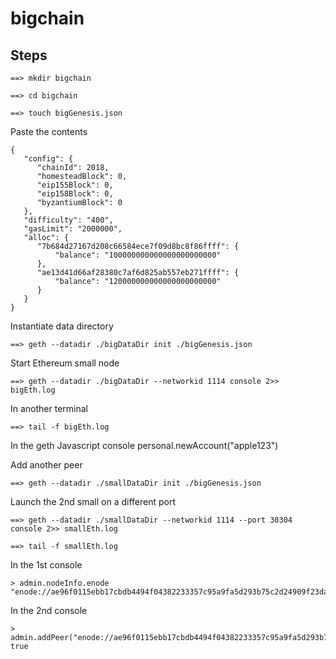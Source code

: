 # bigchain



## Steps

~~~
==> mkdir bigchain
~~~



~~~
==> cd bigchain
~~~

~~~
==> touch bigGenesis.json
~~~

Paste the contents
~~~
{
   "config": {
      "chainId": 2018,
      "homesteadBlock": 0,
      "eip155Block": 0,
      "eip158Block": 0,
      "byzantiumBlock": 0
   },
   "difficulty": "400",
   "gasLimit": "2000000",
   "alloc": {
      "7b684d27167d208c66584ece7f09d8bc8f86ffff": { 
          "balance": "100000000000000000000000" 
      },
      "ae13d41d66af28380c7af6d825ab557eb271ffff": { 
          "balance": "120000000000000000000000" 
      }
   }
}
~~~

Instantiate data directory

~~~
==> geth --datadir ./bigDataDir init ./bigGenesis.json
~~~

Start Ethereum small node

~~~
==> geth --datadir ./bigDataDir --networkid 1114 console 2>> bigEth.log
~~~

In another terminal 

~~~
==> tail -f bigEth.log
~~~


In the geth Javascript console 
personal.newAccount("apple123")


Add another peer

~~~
==> geth --datadir ./smallDataDir init ./bigGenesis.json
~~~


Launch the 2nd small on a different port 

~~~
==> geth --datadir ./smallDataDir --networkid 1114 --port 30304 console 2>> smallEth.log
~~~

~~~
==> tail -f smallEth.log 
~~~

In the 1st console

~~~
> admin.nodeInfo.enode
"enode://ae96f0115ebb17cbdb4494f04382233357c95a9fa5d293b75c2d24909f23dad5f9da03993deaed699cd9e69114e9a29fcf8a8a5c8fa49fb55085b91419b8e8b8@192.168.2.14:30303"
~~~

In the 2nd console

~~~
> admin.addPeer("enode://ae96f0115ebb17cbdb4494f04382233357c95a9fa5d293b75c2d24909f23dad5f9da03993deaed699cd9e69114e9a29fcf8a8a5c8fa49fb55085b91419b8e8b8@192.168.2.14:30303")
true
~~~

